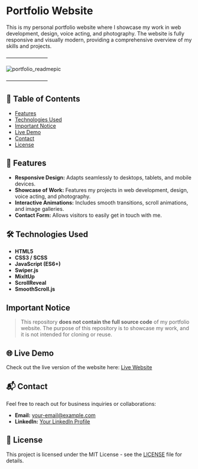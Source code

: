 # Portfolio Website

This is my personal portfolio website where I showcase my work in web development, design, voice acting, and photography. The website is fully responsive and visually modern, providing a comprehensive overview of my skills and projects.

————————

![portfolio_readmepic](https://github.com/user-attachments/assets/bc89974f-edf7-41d7-8e5a-7f7de6e434e3)

————————

## 📝 Table of Contents
- [Features](#features)
- [Technologies Used](#technologies-used)
- [Important Notice](#important-notice)
- [Live Demo](#live-demo)
- [Contact](#contact)
- [License](#license)

## 🚀 Features
- **Responsive Design:** Adapts seamlessly to desktops, tablets, and mobile devices.
- **Showcase of Work:** Features my projects in web development, design, voice acting, and photography.
- **Interactive Animations:** Includes smooth transitions, scroll animations, and image galleries.
- **Contact Form:** Allows visitors to easily get in touch with me.

## 🛠️ Technologies Used
- **HTML5**
- **CSS3 / SCSS**
- **JavaScript (ES6+)**
- **Swiper.js**
- **MixItUp**
- **ScrollReveal**
- **SmoothScroll.js**

##  Important Notice
> This repository **does not contain the full source code** of my portfolio website. The purpose of this repository is to showcase my work, and it is not intended for cloning or reuse.

## 🌐 Live Demo
Check out the live version of the website here: [Live Website](https://amertj.netlify.app)

## 📬 Contact
Feel free to reach out for business inquiries or collaborations:
- **Email:** [your-email@example.com](mailto:tahrijouteyamer@gmail.com)
- **LinkedIn:** [Your LinkedIn Profile](https://www.linkedin.com/in/tahrijouteyamer/)

## 📝 License
This project is licensed under the MIT License - see the [LICENSE](LICENSE) file for details.
